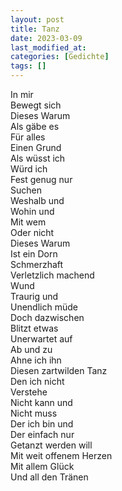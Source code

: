 ```yaml
---
layout: post
title: Tanz
date: 2023-03-09
last_modified_at:
categories: [Gedichte]
tags: []
---
```


In mir  
Bewegt sich  
Dieses Warum  
Als gäbe es  
Für alles  
Einen Grund  
Als wüsst ich  
Würd ich  
Fest genug nur  
Suchen  
Weshalb und  
Wohin und  
Mit wem  
Oder nicht  
Dieses Warum  
Ist ein Dorn  
Schmerzhaft  
Verletzlich machend  
Wund  
Traurig und  
Unendlich müde  
Doch dazwischen  
Blitzt etwas  
Unerwartet auf  
Ab und zu  
Ahne ich ihn  
Diesen zartwilden Tanz  
Den ich nicht  
Verstehe  
Nicht kann und  
Nicht muss  
Der ich bin und  
Der einfach nur  
Getanzt werden will  
Mit weit offenem Herzen  
Mit allem Glück  
Und all den Tränen